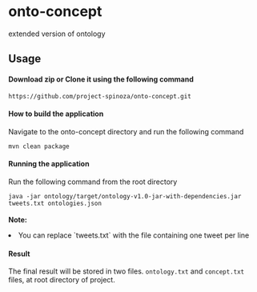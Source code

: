 # onto-concept
extended version of ontology

## Usage

#### Download zip or Clone it using the following command

`https://github.com/project-spinoza/onto-concept.git`
#### How to build the application

Navigate to the onto-concept directory and run the following command

`mvn clean package`
#### Running the application
Run the following command from the root directory

`java -jar ontology/target/ontology-v1.0-jar-with-dependencies.jar tweets.txt ontologies.json` <br><br>
<b>Note:</b>
<li>You can replace `tweets.txt` with the file containing one tweet per line</li>

#### Result
The final result will be stored in two files. `ontology.txt` and `concept.txt` files, at root directory of project.
